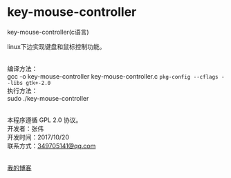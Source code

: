 # key-mouse-controller<br>
key-mouse-controller(c语言)<br>


linux下边实现键盘和鼠标控制功能。<br><br>

编译方法：<br>
    gcc -o key-mouse-controller key-mouse-controller.c `pkg-config --cflags --libs gtk+-2.0`<br>
执行方法：<br>
    sudo ./key-mouse-controller<br><br>

本程序遵循 GPL 2.0 协议。<br>
开发者：张伟<br>
开发时间：2017/10/20<br>
联系方式：349705141@qq.com<br><br>

[我的博客](https://zwssd.github.io/)
